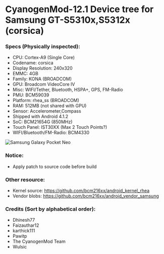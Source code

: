 # CyanogenMod-12.1 Device tree for Samsung GT-S5310x,S5312x (corsica)

### Specs (Physically inspected):
  - CPU: Cortex-A9 (Single Core)
  - Codename: corsica
  - Display Resolution: 240x320
  - EMMC: 4GB
  - Family: KONA (BROADCOM)
  - GPU: Broadcom VideoCore IV
  - Misc: WIFI/Tether, Bluetooth, HSPA+, GPS, FM-Radio
  - PMU: BCM59039
  - Platform: rhea_ss (BROADCOM)
  - RAM: 512MB (not shared with GPU)
  - Sensor: Accelerometer,Compass
  - Shipped with Android 4.1.2
  - SoC: BCM21654G (850MHz)
  - Touch Panel: IST30XX (Max 2 Touch Points?)
  - WIFI/Bluetooth/FM-Radio: BCM4330

![Samsung Galaxy Pocket Neo](http://cdn2.gsmarena.com/vv/pics/samsung/samsung-galaxy-pocket-neo1.jpg "Samsung Galaxy Pocket Neo")

### Notice:
  - Apply patch to source code before build

### Other resource:
  - Kernel source: https://github.com/bcm216xx/android_kernel_rhea
  - Vendor blobs: https://github.com/bcm216xx/android_vendor_samsung

### Credits (Sort by alphabetical order):
  - Dhinesh77
  - Faizauthar12
  - karthick111
  - Pawitp
  - The CyanogenMod Team
  - Wulsic
